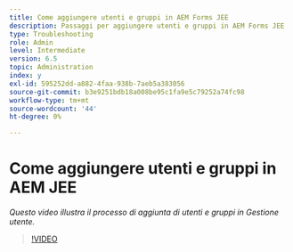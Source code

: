 ```yaml
---
title: Come aggiungere utenti e gruppi in AEM Forms JEE
description: Passaggi per aggiungere utenti e gruppi in AEM Forms JEE
type: Troubleshooting
role: Admin
level: Intermediate
version: 6.5
topic: Administration
index: y
exl-id: 595252dd-a882-4faa-938b-7aeb5a383056
source-git-commit: b3e9251bdb18a008be95c1fa9e5c79252a74fc98
workflow-type: tm+mt
source-wordcount: '44'
ht-degree: 0%

---
```


# Come aggiungere utenti e gruppi in AEM JEE

*Questo video illustra il processo di aggiunta di utenti e gruppi in Gestione utente.*

>[!VIDEO](https://video.tv.adobe.com/v/335485?quality=12&learn=on)
